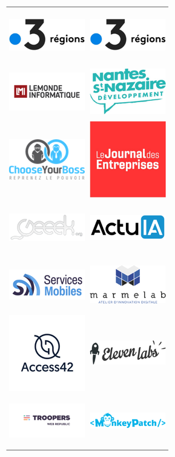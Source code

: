 <table style="width: 100%; border-spacing: 10px;">
	<tr style="height: 150px;"><td>
			<a href="https://france3-regions.francetvinfo.fr/pays-de-la-loire/emissions/9h50-matin" target="_blank">
  				<img src="/images/posts/france_3_regions.jpg" width="200px" />
			</a>
		</td>
		<td>
			<a href="https://france3-regions.francetvinfo.fr/pays-de-la-loire/nantes-devfest-rendez-vous-incontournable-technophiles-1555102.html" target="_blank">
  				<img src="/images/posts/france_3_regions.jpg" width="200px" />
			</a>
	</td></tr>
	<tr style="height: 150px;"><td>
			<a href="https://www.lemondeinformatique.fr/actualites/lire-devfest-rendez-vous-le-18-octobre-a-nantes-pour-la-grand-messe-du-developpement-73121.html" target="_blank">
  				<img src="/images/posts/lemondeinformatique.png" width="200px" />
			</a>
		</td>
		<td>
			<a href="https://actus.nantes-saintnazaire.fr/article/devfest-entreprises-recrutent-digital-nantes" target="_blank">
  				<img src="/images/logos/nantes-saintnazaire.jpg" width="200px" />
			</a>
	</td></tr>
	<tr style="height: 150px;"><td>
			<a href="https://chooseyourboss.blog/2018/09/27/interview-de-lequipe-du-devfest-nantes-2018" target="_blank">
  				<img src="/images/logos/cyb.png" width="200px" />
			</a>
		</td>
		<td>
			<a href="https://www.lejournaldesentreprises.com/loire-atlantique-vendee/breve/plus-de-3-500-personnes-attendues-lun-des-plus-gros-devfest-deurope-129823" target="_blank">
  				<img src="/images/posts/lejournaldesentreprises.jpg" width="200px" />
			</a>
	</td></tr>
	<tr style="height: 150px;"><td>
			<a href="https://www.geeek.org/devfest-nantes-2018-videos-replay-youtube-235.html" target="_blank">
  				<img src="/images/posts/geeek.png" width="200px" />
			</a>
		</td>
		<td>
			<a href="https://www.actuia.com/actualite/push-du-machine-learning-dans-ton-app-when-tensorflow-and-mlkit-rule-the-world-par-sandra-dupre-docto-technology-au-devfest-nantes-2018" target="_blank">
  				<img src="/images/posts/actu-ia.png" width="200px" />
			</a>
	</td></tr>
	<tr style="height: 150px;"><td>
			<a href="http://www.servicesmobiles.fr/2-evenements-tech-a-ne-pas-manquer-41129" target="_blank">
  				<img src="/images/posts/servicesmobiles.png" width="200px" />
			</a>
		</td>
		<td>
			<a href="https://marmelab.com/blog/2018/10/22/devfest-nantes-2018.html" target="_blank">
  				<img src="/images/posts/marmelab.png" width="200px" />
			</a>
	</td></tr>
	<tr style="height: 150px;"><td>
			<a href="https://access42.net/retour-sur-terre-apres-le-devfest-nantes-2018" target="_blank">
  				<img src="/images/logos/access42.jpg" width="200px" />
			</a>
		</td>
		<td>
			<a href="https://blog.eleven-labs.com/fr/retour-devfest-nantes" target="_blank">
  				<img src="/images/posts/eleven-labs.png" width="200px" />
			</a>
	</td></tr>
	<tr style="height: 150px;"><td>
			<a href="https://troopers.agency/fr/blog/retour-d-experience-du-dev-fest-nantes-2018" target="_blank">
  				<img src="/images/posts/troopers.png" width="200px" />
			</a>
		</td>
		<td>
			<a href="http://www.monkeypatch.io/2018/11/12/DevFest-Nantes.html" target="_blank">
  				<img src="/images/logos/monkeypatch.png" width="200px" />
			</a>
	</td></tr>
</table>
